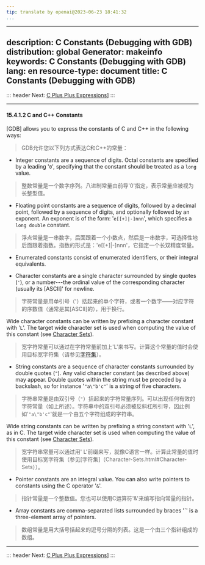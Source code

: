 ```yaml
---
tip: translate by openai@2023-06-23 18:41:32
...
```

---
description: C Constants (Debugging with GDB)
distribution: global
Generator: makeinfo
keywords: C Constants (Debugging with GDB)
lang: en
resource-type: document
title: C Constants (Debugging with GDB)
---
::: header
Next: [C Plus Plus Expressions](C-Plus-Plus-Expressions.html#C-Plus-Plus-Expressions)]
:::

---

#### 15.4.1.2 C and C++ Constants


[GDB] allows you to express the constants of C and C++ in the following ways:

> GDB允许您以下列方式表达C和C++的常量：


- Integer constants are a sequence of digits. Octal constants are specified by a leading '`0`', specifying that the constant should be treated as a `long` value.

> 整数常量是一个数字序列。八进制常量由前导'0'指定，表示常量应被视为长整型值。

- Floating point constants are a sequence of digits, followed by a decimal point, followed by a sequence of digits, and optionally followed by an exponent. An exponent is of the form: '`e[[+]|-]nnn`', which specifies a `long double` constant.

> 浮点常量是一串数字，后面跟着一个小数点，然后是一串数字，可选择性地后面跟着指数。指数的形式是：'e[[+]|-]nnn'，它指定一个长双精度常量。
- Enumerated constants consist of enumerated identifiers, or their integral equivalents.

- Character constants are a single character surrounded by single quotes (`'`), or a number---the ordinal value of the corresponding character (usually its [ASCII]' for newline.

> 字符常量是用单引号（'）括起来的单个字符，或者一个数字——对应字符的序数值（通常是其[ASCII]的），用于换行。


  Wide character constants can be written by prefixing a character constant with '`L`'. The target wide character set is used when computing the value of this constant (see [Character Sets](Character-Sets.html#Character-Sets)).

> 宽字符常量可以通过在字符常量前加上'L'来书写。计算这个常量的值时会使用目标宽字符集（请参见[字符集](Character-Sets.html#Character-Sets)）。

- String constants are a sequence of character constants surrounded by double quotes (`"`). Any valid character constant (as described above) may appear. Double quotes within the string must be preceded by a backslash, so for instance '`"a\"b'c"`' is a string of five characters.

> 字符串常量是由双引号（`"`）括起来的字符常量序列。可以出现任何有效的字符常量（如上所述）。字符串中的双引号必须被反斜杠所引导，因此例如'`"a\"b'c"`'就是一个由五个字符组成的字符串。


  Wide string constants can be written by prefixing a string constant with '`L`', as in C. The target wide character set is used when computing the value of this constant (see [Character Sets](Character-Sets.html#Character-Sets)).

> 宽字符串常量可以通过用' L'前缀来写，就像C语言一样。计算此常量的值时使用目标宽字符集（参见[字符集]（Character-Sets.html#Character-Sets））。

- Pointer constants are an integral value. You can also write pointers to constants using the C operator '`&`'.

> 指针常量是一个整数值。您也可以使用C运算符'&'来编写指向常量的指针。

- Array constants are comma-separated lists surrounded by braces '`' is a three-element array of pointers.

> 数组常量是用大括号括起来的逗号分隔的列表。这是一个由三个指针组成的数组。

---

::: header
Next: [C Plus Plus Expressions](C-Plus-Plus-Expressions.html#C-Plus-Plus-Expressions)]
:::
